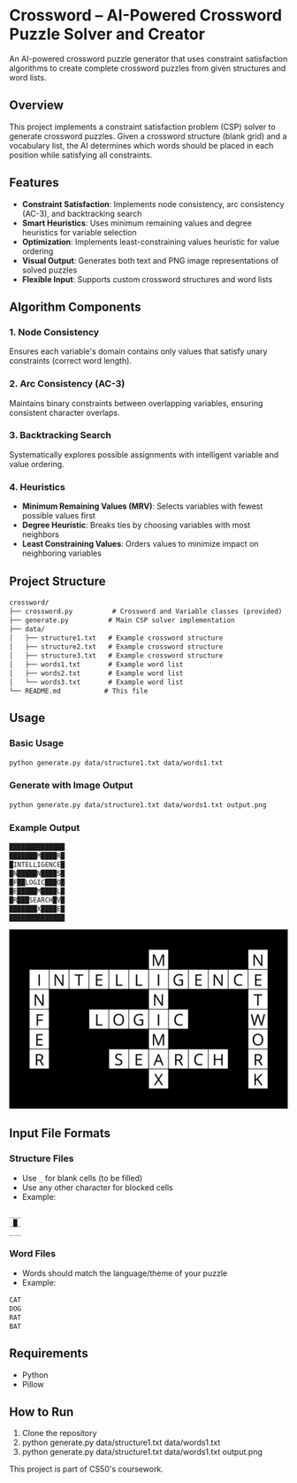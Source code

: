 # Crossword – AI-Powered Crossword Puzzle Solver and Creator

An AI-powered crossword puzzle generator that uses constraint satisfaction algorithms to create complete crossword puzzles from given structures and word lists.

## Overview

This project implements a constraint satisfaction problem (CSP) solver to generate crossword puzzles. Given a crossword structure (blank grid) and a vocabulary list, the AI determines which words should be placed in each position while satisfying all constraints.

## Features

- **Constraint Satisfaction**: Implements node consistency, arc consistency (AC-3), and backtracking search
- **Smart Heuristics**: Uses minimum remaining values and degree heuristics for variable selection
- **Optimization**: Implements least-constraining values heuristic for value ordering
- **Visual Output**: Generates both text and PNG image representations of solved puzzles
- **Flexible Input**: Supports custom crossword structures and word lists

## Algorithm Components

### 1. Node Consistency
Ensures each variable's domain contains only values that satisfy unary constraints (correct word length).

### 2. Arc Consistency (AC-3)
Maintains binary constraints between overlapping variables, ensuring consistent character overlaps.

### 3. Backtracking Search
Systematically explores possible assignments with intelligent variable and value ordering.

### 4. Heuristics
- **Minimum Remaining Values (MRV)**: Selects variables with fewest possible values first
- **Degree Heuristic**: Breaks ties by choosing variables with most neighbors
- **Least Constraining Values**: Orders values to minimize impact on neighboring variables

## Project Structure

```
crossword/
├── crossword.py          # Crossword and Variable classes (provided)
├── generate.py          # Main CSP solver implementation
├── data/
│   ├── structure1.txt   # Example crossword structure
│   ├── structure2.txt   # Example crossword structure
│   ├── structure3.txt   # Example crossword structure
│   ├── words1.txt       # Example word list
│   ├── words2.txt       # Example word list
│   └── words3.txt       # Example word list
└── README.md           # This file
```

## Usage

### Basic Usage
```bash
python generate.py data/structure1.txt data/words1.txt
```

### Generate with Image Output
```bash
python generate.py data/structure1.txt data/words1.txt output.png
```

### Example Output
```
██████████████
███████M████R█
█INTELLIGENCE█
█N█████N████S█
█F██LOGIC███O█
█E█████M████L█
█R███SEARCH█V█
███████X████E█
██████████████
```

![Output Image](https://github.com/irfan-md-01/crossword/blob/main/crossword/output.png)

## Input File Formats

### Structure Files
- Use `_` for blank cells (to be filled)
- Use any other character for blocked cells
- Example:
```
___
_█_
___
```

### Word Files
- Words should match the language/theme of your puzzle
- Example:
```
CAT
DOG
RAT
BAT
```

## Requirements

- Python
- Pillow 

## How to Run

1. Clone the repository
2. python generate.py data/structure1.txt data/words1.txt
3. python generate.py data/structure1.txt data/words1.txt output.png 

This project is part of CS50's coursework.
